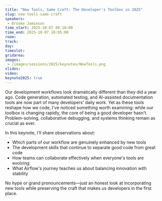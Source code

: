 ```yaml
---
title: "New Tools, Same Craft: The Developer's Toolbox in 2025"
slug: new-tools-same-craft
speakers:
 - Brooke Jamieson
time_start: 2025-10-07 09:10:00
time_end: 2025-10-07 10:05:00
room: 
track: 
day: 
timeslot: 
gridarea: 
images: 
 - /images/sessions/2025/keynotes/NewTools.png
slides:
video: 
keynote2025: true
---
```



Our development workflows look dramatically different than they did a year ago. Code generation, automated testing, and AI-assisted documentation tools are now part of many developers' daily work.
Yet as these tools reshape how we code, I've noticed something worth examining: while our toolbox is changing rapidly, the core of being a good developer hasn't. Problem-solving, collaborative debugging, and systems thinking remain as crucial as ever.

In this keynote, I'll share observations about:

* Which parts of our workflow are genuinely enhanced by new tools
* The development skills that continue to separate good code from great code
* How teams can collaborate effectively when everyone's tools are evolving
* What Airflow's journey teaches us about balancing innovation with stability

No hype or grand pronouncements—just an honest look at incorporating new tools while preserving the craft that makes us developers in the first place.